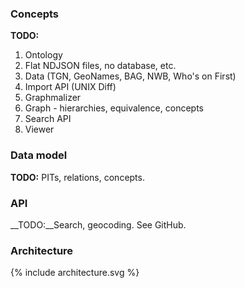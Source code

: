 ---
---

### Concepts

__TODO:__

1. Ontology
2. Flat NDJSON files, no database, etc.
3. Data (TGN, GeoNames, BAG, NWB, Who's on First)
4. Import API (UNIX Diff)
5. Graphmalizer
6. Graph - hierarchies, equivalence, concepts
7. Search API
8. Viewer

### Data model

__TODO:__ PITs, relations, concepts.

### API

__TODO:__Search, geocoding. See GitHub.

### Architecture

<div id="architecure">
  {% include architecture.svg %}
</div>
